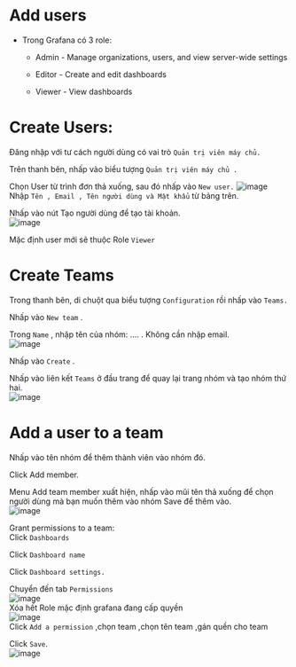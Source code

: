 # Add users
- Trong Grafana có 3 role:

  - Admin  - Manage organizations, users, and view server-wide settings  

  - Editor  - Create and edit dashboards  

  - Viewer  - View dashboards
# Create Users:
Đăng nhập với tư cách người dùng có vai trò `Quản trị viên máy chủ.`  

Trên thanh bên, nhấp vào biểu tượng `Quản trị viên máy chủ .` 

Chọn User từ trình đơn thả xuống, sau đó nhấp vào `New user.`
![image](https://github.com/HuyPham01/docs/assets/96679595/aa87af34-e6ad-4d07-8872-35b4dc105568)  
Nhập `Tên , Email , Tên người dùng và Mật khẩu` từ bảng trên.  

Nhấp vào nút Tạo người dùng để tạo tài khoản.  
![image](https://github.com/HuyPham01/docs/assets/96679595/8aff2d80-9013-4616-a603-f98ee2a190a7)   

Mặc định user mới sẽ thuộc Role  `Viewer  `  
# Create Teams
Trong thanh bên, di chuột qua biểu tượng `Configuration` rồi nhấp vào `Teams.`  

Nhấp vào `New team` .  

Trong `Name` , nhập tên của nhóm: …. . Không cần nhập email.  
![image](https://github.com/HuyPham01/docs/assets/96679595/fc57a510-3a59-4e05-b6f4-9b23f3d20f99)  

Nhấp vào `Create` .  

Nhấp vào liên kết `Teams` ở đầu trang để quay lại trang nhóm và tạo nhóm thứ hai.  
![image](https://github.com/HuyPham01/docs/assets/96679595/8626eb16-701d-43d9-806b-466106e44202)  

# Add a user to a team
Nhấp vào tên nhóm để thêm thành viên vào nhóm đó.  

Click Add member.  

Menu Add team member xuất hiện, nhấp vào mũi tên thả xuống để chọn người dùng mà bạn muốn thêm vào nhóm Save để thêm vào.  
![image](https://github.com/HuyPham01/docs/assets/96679595/17e2afec-ca30-4bf7-b69b-1b600cf3e7b7)  

Grant permissions to a team:  
Click `Dashboards`  

Click `Dashboard name`  

Click `Dashboard settings.`    

Chuyển đến tab `Permissions `  
![image](https://github.com/HuyPham01/docs/assets/96679595/9f77d19c-70f7-4467-9924-de0baa134f80)  
Xóa hết Role mặc định grafana đang cấp quyền  
![image](https://github.com/HuyPham01/docs/assets/96679595/659f55c5-efc4-4965-9e65-ece21254f1fd)  
Click  `Add a permission` ,chọn team ,chọn tên team ,gán quền cho team  

Click  `Save`.  
![image](https://github.com/HuyPham01/docs/assets/96679595/24df868a-07da-48e5-915a-6a938ee64cc8)  




